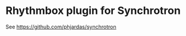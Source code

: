 Rhythmbox plugin for Synchrotron
=================================

See https://github.com/phjardas/synchrotron
